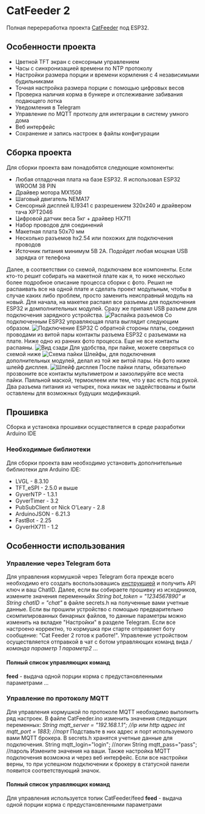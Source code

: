 # CatFeeder 2
Полная перереработка проекта [CatFeeder](https://github.com/altJSV/CatFeeder) под ESP32.

## Особенности проекта
* Цветной TFT экран с сенсорным управлением
* Часы с синхронизацией времени по NTP протоколу
* Настройки размера порции и времени кормления с 4 независимыми будильниками
* Точная настройка размера порции с помощью цифровых весов
* Проверка наличия корма в бункере и отслеживание забивания подающего лотка
* Уведомления в Telegram
* Управление по MQTT протколу для интеграции в систему умного дома
* Веб интерфейс
* Сохранение и запись настроек в файлы конфигурации

## Сборка проекта
Для сборки проекта вам понадобятся следующие компоненты:
* Любая отладочная плата на базе ESP32. Я использовал ESP32 WROOM 38 PIN
* Драйвер мотора MX1508
* Шаговый двигатель NEMA17
* Сенсорный дисплей ILI9341 с разрешением 320x240 и драйвером тача XPT2046
* Цифровой датчик веса 5кг + драйвер HX711
* Набор проводов для соединений
* Макетная плата 50х70 мм
* Несколько разъемов hx2.54 или похожих для подключения проводов
* Источник питания минимум 5В 2А. Подойдет любая мощная USB зарядка от телефона

Далее, в соответствии со схемой, подключаем все компоненты. 
Если кто-то решит собирать на макетной плате как я, то ниже несколько более подробное описание процесса сборки с фото.
Решил не распаивать все на одной плате и сделать проект модульным, чтобы в случае каких либо проблем, просто заменить неисправный модуль на новый.
Для начала, на макетке распаял все разъемы для подключения ESP32 и домполнительных модулей. Сразу же припаял USB разъем для подключения зарядного устройства.
![Распайка разъемов](/docs/solder1.jpg)
Со подключенным ESP32 управляющая плата выглядит следующим образом.
![Подключение ESP32](/docs/solder2.jpg)
С обратной стороны платы, соединил проводами из витой пары контакты разъема ESP32 с разъемами на плате. Ниже одно из ранних фото процесса. Еще не все контакты распаяны.
![Вид сзади](/docs/solder3.jpg)
Для удобства, при пайке, можете сверяться со схемой ниже
![Схема пайки](/docs/board_pinout_ref.png)
Шлейфы, для подключения дополнительных модулей, делал из той же витой пары. На фото ниже шлейф дисплея.
![Шлейф дисплея](/docs/solder4.jpg)
После пайки платы, обязательно прозвоните все контакты мультиметром и заизолируйте все места пайки. Паяльной маской, термоклеем или тем, что у вас есть под рукой.
Два разъема питания из четырех, пока никак не задействованы и были оставлены для возможных будущих модификаций.


## Прошивка
Сборка и установка прошивки осуществляется в среде разработки Arduino IDE

### Необходимые библиотеки

Для сборки проекта вам необходимо установить дополнительные библиотеки для Arduino IDE:
* LVGL - 8.3.10
* TFT_eSPI - 2.5.0 и выше
* GyverNTP - 1.3.1
* GyverTimer - 3.2
* PubSubClient от Nick O'Leary - 2.8
* ArduinoJSON - 6.21.3
* FastBot - 2.25
* GyverHX711 - 1.2


## Особенности использования
### Управление через Telegram бота
Для управления кормушкой через Telegram бота прежде всего необходимо его создать воспользовашись [инструкцией](https://projectalt.ru/publ/arduino_esp8266_i_esp32/programmirovanie/upravlenie_esp8266_cherez_telegram_bota/11-1-0-38) и получить API ключ и ваш ChatID.
Далее, если вы собираете прошивку из исходников, измените значения переменныйх *String bot_token = "1234567890" и String chatID = "chat"* в файле secrets.h на полученные вами учетные данные.
Если вы прошили устройство с помощью предварительно скомпилированных бинарных файлов, то данные параметры можно изменить на вкладке "Настройки" в разделе Telegram.
Если все настроено корректно, то кормушка  при старте отправляет боту сообщение: "Cat Feeder 2 готов к работе!".
Управление устройством осуществляется отправкой в чат с ботом управляющих команд вида */команда параметр 1 параметр2 ...*
#### Полный список управляющих команд
**feed** - выдача одной порции корма с предустановленными параметрами
...

### Управление по протоколу MQTT
Для управления кормушкой по протоколe MQTT необходимо выполнить ряд настроек. В файле CatFeeder.ino изменить значения следующих переменных:
*String mqtt_server = "192.168.1.1"; //ip или http адрес
int mqtt_port = 1883; //порт*
Подставьте в них адрес и порт используемого вами MQTT брокера.
В secrets.h хранятся учетные данные для подключения.
String mqtt_login="login"; //логин
String mqtt_pass="pass"; //пароль
Измените значения на ваши.
Также настройка MQTT подключения возможна и через веб интерфейс.
Если все настройки верны, то при успешном подключении к брокеру в статусной панели появится соответствующий значок.

#### Полный список управляющих команд
Для управления используется топик CatFeeder/feed
**feed** - выдача одной порции корма с предустановленными параметрами
